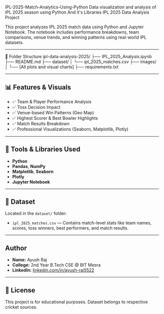 IPL-2025-Match-Analytics-Using-Python
Data visualization and analysis of IPL 2025 season using Python And it's Libraries
IPL 2025 Data Analysis Project

This project analyzes IPL 2025 match data using Python and Jupyter Notebook. The notebook includes performance breakdowns, team comparisons, venue trends, and winning patterns using real-world IPL datasets.

---

📁 Folder Structure
ipl-data-analysis-2025/
├── IPL_2025_Analysis.ipynb
├── README.md
├── dataset/
│ └── ipl_2025_matches.csv
├── images/
│ └── [All plots and visual charts]
├── requirements.txt

---

## 📊 Features & Visuals

- ✅ Team & Player Performance Analysis
- ✅ Toss Decision Impact
- ✅ Venue-based Win Patterns (Geo Map)
- ✅ Highest Scorer & Best Bowler Highlights
- ✅ Match Results Breakdown
- ✅ Professional Visualizations (Seaborn, Matplotlib, Plotly)

---

## 🔧 Tools & Libraries Used

- **Python**
- **Pandas**, **NumPy**
- **Matplotlib**, **Seaborn**
- **Plotly**
- **Jupyter Notebook**

---

## 📂 Dataset

Located in the `dataset/` folder:
- `ipl_2025_matches.csv` — Contains match-level stats like team names, scores, toss winners, best performers, and match results.

---

## Author

- **Name:** Ayush Raj
- **College:** 2nd Year B.Tech CSE @ BIT Mesra
- **LinkedIn:** [linkedin.com/in/ayush-raj5522](www.linkedin.com/in/ayush-raj-98a34735a)

---

## 📜 License

This project is for educational purposes. Dataset belongs to respective cricket sources. 

